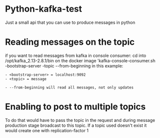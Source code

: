 # Python-kafka-test
Just a small api that you can use to produce messages in python

# Reading messages on the topic
if you want to read messages from kafka in console consumer:
cd into /opt/kafka_2.13-2.8.1/bin on the docker image
'kafka-console-consumer.sh -bootstrap-server <bootstrap-server> -topic <topic> --from-beginning
in this example:

    - <bootstrap-server> = localhost:9092
    - <topic> = message
    
    - --from-beginning will read all messages, not only updates
    
    
# Enabling to post to multiple topics
To do that would have to pass the topic in the request and during message production stage broadcast to this topic.
If a topic used doesn't exist it would create one with replication-factor 1
